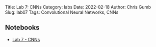 Title: Lab 7: CNNs
Category: labs
Date: 2022-02-18
Author: Chris Gumb 
Slug: lab07
Tags: Convolutional Neural Networks, CNNs 

## Notebooks
- [Lab 7 - CNNs]({filename}notebook/cs109b_lab07.ipynb)

